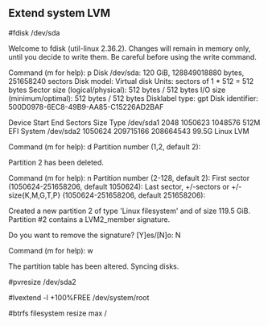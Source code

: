 ## Extend system LVM

#fdisk /dev/sda

Welcome to fdisk (util-linux 2.36.2).
Changes will remain in memory only, until you decide to write them.
Be careful before using the write command.


Command (m for help): p
Disk /dev/sda: 120 GiB, 128849018880 bytes, 251658240 sectors
Disk model: Virtual disk
Units: sectors of 1 * 512 = 512 bytes
Sector size (logical/physical): 512 bytes / 512 bytes
I/O size (minimum/optimal): 512 bytes / 512 bytes
Disklabel type: gpt
Disk identifier: 500D0978-6EC8-49B9-AA85-C15226AD2BAF

Device       Start       End   Sectors  Size Type
/dev/sda1     2048   1050623   1048576  512M EFI System
/dev/sda2  1050624 209715166 208664543 99.5G Linux LVM

Command (m for help): d
Partition number (1,2, default 2):

Partition 2 has been deleted.

Command (m for help): n
Partition number (2-128, default 2):
First sector (1050624-251658206, default 1050624):
Last sector, +/-sectors or +/-size{K,M,G,T,P} (1050624-251658206, default 251658206):

Created a new partition 2 of type 'Linux filesystem' and of size 119.5 GiB.
Partition #2 contains a LVM2_member signature.

Do you want to remove the signature? [Y]es/[N]o: N

Command (m for help): w

The partition table has been altered.
Syncing disks.

#pvresize /dev/sda2

#lvextend -l +100%FREE /dev/system/root

#btrfs filesystem resize max /
